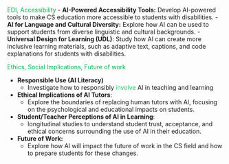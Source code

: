 <font color="#00b050">EDI, Accessibility</font>
	 - **AI-Powered Accessibility Tools:** Develop AI-powered tools to make CS education more accessible to students with disabilities.
	 - **AI for Language and Cultural Diversity:** Explore how AI can be used to support students from diverse linguistic and cultural backgrounds.
	 - **Universal Design for Learning (UDL)**: Study how AI can create more inclusive learning materials, such as adaptive text, captions, and code explanations for students with disabilities.

<font color="#00b050">Ethics, Social Implications, Future of work</font>
* **Responsible Use (AI Literacy)** 
	* Investigate how to responsibly <font color="#2DC26B">involve</font> AI in teaching and learning
* **Ethical Implications of AI Tutors**: 
	* Explore the boundaries of replacing human tutors with AI, focusing on the psychological and educational impacts on students.
* **Student/Teacher Perceptions of AI in Learning**: 
	* longitudinal studies to understand student trust, acceptance, and ethical concerns surrounding the use of AI in their education.
* **Future of Work:** 
	* Explore how AI will impact the future of work in the CS field and how to prepare students for these changes.
